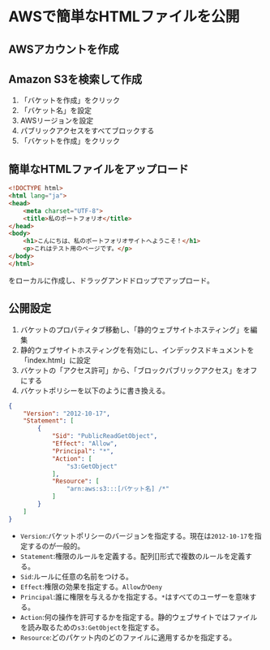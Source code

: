 # AWSで簡単なHTMLファイルを公開
## AWSアカウントを作成
## Amazon S3を検索して作成
1. 「バケットを作成」をクリック
2. 「バケット名」を設定
3. AWSリージョンを設定
4. パブリックアクセスをすべてブロックする
5. 「バケットを作成」をクリック
## 簡単なHTMLファイルをアップロード
```HTML
<!DOCTYPE html>
<html lang="ja">
<head>
    <meta charset="UTF-8">
    <title>私のポートフォリオ</title>
</head>
<body>
    <h1>こんにちは、私のポートフォリオサイトへようこそ！</h1>
    <p>これはテスト用のページです。</p>
</body>
</html>
```
をローカルに作成し、ドラッグアンドドロップでアップロード。
## 公開設定
1. バケットのプロパティタブ移動し、「静的ウェブサイトホスティング」を編集
2. 静的ウェブサイトホスティングを有効にし、インデックスドキュメントを「index.html」に設定
3. バケットの「アクセス許可」から、「ブロックパブリックアクセス」をオフにする
4. バケットポリシーを以下のように書き換える。
```json
{
    "Version": "2012-10-17",
    "Statement": [
        {
            "Sid": "PublicReadGetObject",
            "Effect": "Allow",
            "Principal": "*",
            "Action": [
                "s3:GetObject"
            ],
            "Resource": [
                "arn:aws:s3:::[バケット名] /*"
            ]
        }
    ]
}
```
- `Version`:バケットポリシーのバージョンを指定する。現在は`2012-10-17`を指定するのが一般的。
- `Statement`:権限のルールを定義する。配列[]形式で複数のルールを定義する。
- `Sid`:ルールに任意の名前をつける。
- `Effect`:権限の効果を指定する。`Allow`か`Deny`
- `Principal`:誰に権限を与えるかを指定する。`*`はすべてのユーザーを意味する。
- `Action`:何の操作を許可するかを指定する。静的ウェブサイトではファイルを読み取るための`s3:GetObject`を指定する。
- `Resource`:どのパケット内のどのファイルに適用するかを指定する。
